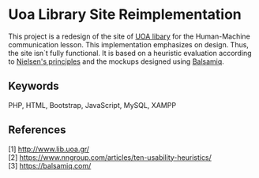 # Uoa Library Site Reimplementation
This project is a redesign of the site of [UOA libary](http://www.lib.uoa.gr/) for the Human-Machine communication lesson. This
implementation emphasizes on design. Thus, the site isn`t fully functional. It is based on a heuristic evaluation according to [Nielsen's 
principles](https://www.nngroup.com/articles/ten-usability-heuristics/) and the mockups designed using [Balsamiq](https://balsamiq.com/).

## Keywords
PHP, HTML, Bootstrap, JavaScript, MySQL, XAMPP

## References 
[1] http://www.lib.uoa.gr/<br/>
[2] https://www.nngroup.com/articles/ten-usability-heuristics/<br/>
[3] https://balsamiq.com/
